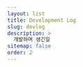 ```yaml
---
layout: list
title: Development Log
slug: devlog
description: >
  개발하며 생긴일
sitemap: false
order: 2
---
```

